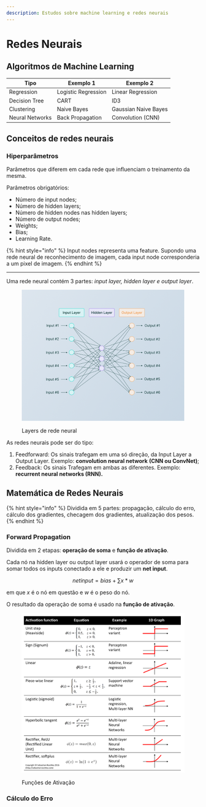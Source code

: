 ```yaml
---
description: Estudos sobre machine learning e redes neurais
---
```


# Redes Neurais

## Algoritmos de Machine Learning

| Tipo            | Exemplo 1           | Exemplo 2            |
| --------------- | ------------------- | -------------------- |
| Regression      | Logistic Regression | Linear Regression    |
| Decision Tree   | CART                | ID3                  |
| Clustering      | Naive Bayes         | Gaussian Naive Bayes |
| Neural Networks | Back Propagation    | Convolution (CNN)    |

## Conceitos de redes neurais

### Hiperparâmetros

Parâmetros que diferem em cada rede que influenciam o treinamento da mesma.

Parâmetros obrigatórios:

* Número de input nodes;
* Número de hidden layers;
* Número de hidden nodes nas hidden layers;
* Número de output nodes;
* Weights;
* Bias;
* Learning Rate.

{% hint style="info" %}
Input nodes representa uma feature. Supondo uma rede neural de reconhecimento de imagem, cada input node corresponderia a um pixel de imagem.
{% endhint %}

***

Uma rede neural contém 3 partes: _input layer, hidden layer e output layer_.

<figure><img src="../.gitbook/assets/image.png" alt=""><figcaption><p>Layers de rede neural</p></figcaption></figure>

As redes neurais pode ser do tipo:

1. Feedforward: Os sinais trafegam em uma só direção, da Input Layer a Output Layer. Exemplo: **convolution neural network** **(CNN ou ConvNet)**;
2. Feedback: Os sinais Trafegam em ambas as diferentes. Exemplo: **recurrent neural networks (RNN).**

## Matemática de Redes Neurais

{% hint style="info" %}
Dividida em 5 partes: propagação, cálculo do erro, cálculo dos gradientes, checagem dos gradientes, atualização dos pesos.
{% endhint %}

### Forward Propagation

Dividida em 2 etapas: **operação de soma** e **função de ativação**.

Cada nó na hidden layer ou output layer usará o operador de soma para somar todos os inputs conectado a ele e produzir um **net input**.

$$
netinput=bias+\sum x*w
$$

em que _x_ é o nó em questão e _w_ é o peso do nó.

O resultado da operação de soma é usado na **função de ativação**.

<figure><img src="../.gitbook/assets/image (1).png" alt=""><figcaption><p>Funções de Ativação</p></figcaption></figure>

### Cálculo do Erro
